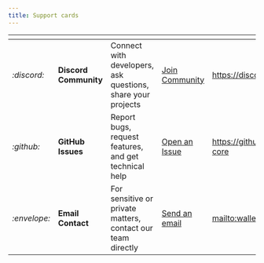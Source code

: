 ```yaml
---
title: Support cards
---
```


<table data-view="cards">
	<thead>
		<tr>
			<th></th>
			<th></th>
			<th></th>
			<th></th>
			<th data-hidden data-card-target data-type="content-ref"></th>
		</tr>
	</thead>
	<tbody>
		<tr>
			<td>
				<i class="fa-discord">:discord:</i>
			</td>
			<td>
				<strong>Discord Community</strong>
			</td>
			<td>Connect with developers, ask questions, share your projects</td>
			<td>
				<a href="https://discord.gg/JwAP7Dbz" class="button primary">Join Community</a>
			</td>
			<td>
				<a href="https://discord.gg/JwAP7Dbz">https://discord.gg/JwAP7Dbz</a>
			</td>
		</tr>
		<tr>
			<td>
				<i class="fa-github">:github:</i>
			</td>
			<td>
				<strong>GitHub Issues</strong>
			</td>
			<td>Report bugs, request features, and get technical help</td>
			<td>
				<a href="https://github.com/tetherto/wdk-core" class="button secondary">Open an Issue</a>
			</td>
			<td>
				<a href="https://github.com/tetherto/wdk-core">https://github.com/tetherto/wdk-core</a>
			</td>
		</tr>
		<tr>
			<td>
				<i class="fa-envelope">:envelope:</i>
			</td>
			<td>
				<strong>Email Contact</strong>
			</td>
			<td>For sensitive or private matters, contact our team directly</td>
			<td>
				<a href="mailto:wallet-info.tether.io" class="button secondary">Send an email</a>
			</td>
			<td>
				<a href="mailto:wallet-info.tether.io">mailto:wallet-info.tether.io</a>
			</td>
		</tr>
	</tbody>
</table>
